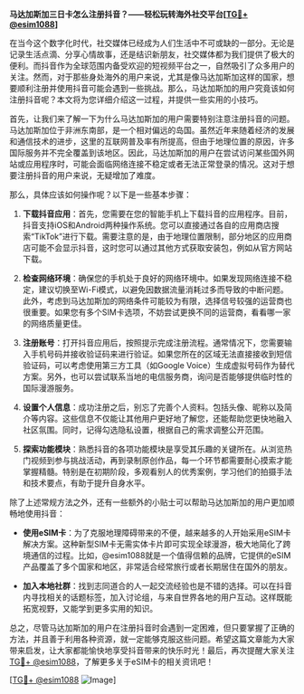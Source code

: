 **马达加斯加三日卡怎么注册抖音？——轻松玩转海外社交平台[[TG💪+ @esim1088](https://t.me/s/esim1088)]**

在当今这个数字化时代，社交媒体已经成为人们生活中不可或缺的一部分。无论是记录生活点滴、分享心情故事，还是结识新朋友，社交媒体都为我们提供了极大的便利。而抖音作为全球范围内备受欢迎的短视频平台之一，自然吸引了众多用户的关注。然而，对于那些身处海外的用户来说，尤其是像马达加斯加这样的国家，想要顺利注册并使用抖音可能会遇到一些挑战。那么，马达加斯加的用户究竟该如何注册抖音呢？本文将为您详细介绍这一过程，并提供一些实用的小技巧。

首先，让我们来了解一下为什么马达加斯加的用户需要特别注意注册抖音的问题。马达加斯加位于非洲东南部，是一个相对偏远的岛国。虽然近年来随着经济的发展和通信技术的进步，这里的互联网普及率有所提高，但由于地理位置的原因，许多国际服务并不完全覆盖到该地区。因此，马达加斯加的用户在尝试访问某些国外网站或应用程序时，可能会面临网络连接不稳定或者无法正常登录的情况。这对于想要注册抖音的用户来说，无疑增加了难度。

那么，具体应该如何操作呢？以下是一些基本步骤：

1. **下载抖音应用**：首先，您需要在您的智能手机上下载抖音的应用程序。目前，抖音支持iOS和Android两种操作系统。您可以直接通过各自的应用商店搜索“TikTok”进行下载。需要注意的是，由于地理位置限制，部分地区的应用商店可能不会显示抖音，这时您可以通过其他方式获取安装包，例如从官方网站下载。

2. **检查网络环境**：确保您的手机处于良好的网络环境中。如果发现网络连接不稳定，建议切换至Wi-Fi模式，以避免因数据流量消耗过多而导致的中断问题。此外，考虑到马达加斯加的网络条件可能较为有限，选择信号较强的运营商也很重要。如果您有多个SIM卡选项，不妨尝试更换不同的运营商，看看哪一家的网络质量更佳。

3. **注册账号**：打开抖音应用后，按照提示完成注册流程。通常情况下，您需要输入手机号码并接收验证码来进行验证。如果您所在的区域无法直接接收到短信验证码，可以考虑使用第三方工具（如Google Voice）生成虚拟号码作为替代方案。另外，也可以尝试联系当地的电信服务商，询问是否能够提供临时性的国际漫游服务。

4. **设置个人信息**：成功注册之后，别忘了完善个人资料。包括头像、昵称以及简介等内容。这些信息不仅能让其他用户更好地了解您，还能帮助您更快地融入社区氛围。同时，记得勾选隐私设置，根据自己的需求调整公开范围。

5. **探索功能模块**：熟悉抖音的各项功能模块是享受其乐趣的关键所在。从浏览热门视频到参与挑战活动，再到录制原创作品，每一个环节都需要耐心摸索才能掌握精髓。特别是在初期阶段，多观看别人的优秀案例，学习他们的拍摄手法和技术要点，有助于提升自身水平。

除了上述常规方法之外，还有一些额外的小贴士可以帮助马达加斯加的用户更加顺畅地使用抖音：

- **使用eSIM卡**：为了克服地理障碍带来的不便，越来越多的人开始采用eSIM卡解决方案。这种新型SIM卡无需实体卡片即可实现全球漫游，极大地简化了跨境通信的过程。比如，@esim1088就是一个值得信赖的品牌，它提供的eSIM产品覆盖了多个国家和地区，非常适合经常旅行或者长期居住在国外的朋友。

- **加入本地社群**：找到志同道合的人一起交流经验也是不错的选择。可以在抖音内寻找相关的话题标签，加入讨论组，与来自世界各地的用户互动。这样既能拓宽视野，又能学到更多实用的知识。

总之，尽管马达加斯加的用户在注册抖音时会遇到一定困难，但只要掌握了正确的方法，并且善于利用各种资源，就一定能够克服这些问题。希望这篇文章能为大家带来启发，让大家都能愉快地享受抖音带来的快乐时光！最后，再次提醒大家关注[TG💪+ @esim1088](https://t.me/s/esim1088)，了解更多关于eSIM卡的相关资讯吧！

[[TG💪+ @esim1088](https://t.me/s/esim1088) ![Image](https://i.postimg.cc/4NQfJmqS/Snipaste-2025-05-13-00-14-12.png)]
